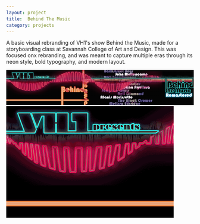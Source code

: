 ```yaml
---
layout: project
title:  Behind The Music
category: projects
---
```

A basic visual rebranding of VH1's show Behind the Music, made for a storyboarding class at Savannah College of Art and Design.  This was focused onx rebranding, and was meant to capture multiple eras through its neon style, bold typography, and modern layout. 

![btm_image01](/img/behindthemusic_image02.png "Behind The Music Image 02")
![btm_image02](/img/behindthemusic_image01.gif "Behind The Music GIF 01")